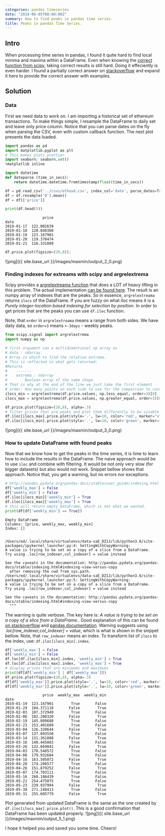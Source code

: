 ```yaml
---
categories: pandas timeseries
date: "2019-06-05T00:00:00Z"
summary: How to find peaks in pandas time series.
title: Peaks in pandas Time Series.
---
```


## Intro
When processing time series in pandas, I found it quite hard to find local minima and maxima within a DataFrame.
Even when knowing the [correct function from scipy](https://docs.scipy.org/doc/scipy/reference/generated/scipy.signal.argrelextrema.html), taking correct results is still hard.
Doing it effeciently is even harder.
I found a partially correct answer on [stackoverflow](https://stackoverflow.com/questions/48023982/pandas-finding-local-max-and-min/50836425#50836425) and expand it here to provide the correct answer with examples.

## Solution
### Data
First we need data to work on.
I am importing a historical set of ethereum transactions.
To make things simple, I resample the DataFrame to daily set and leave only price column.
Notice that you can parse dates on the fly when parsing the CSV, even with custom callback function.
The next plot presents the data loaded.

```python
import pandas as pd
import matplotlib.pyplot as plt
# This makes plots prettier
import seaborn; seaborn.set()
%matplotlib inline

import datetime
def dateparse (time_in_secs):    
    return datetime.datetime.fromtimestamp(float(time_in_secs))

df = pd.read_csv('../csvs/ethusd.csv', index_col='date', parse_dates=True, date_parser=dateparse)
df = df.resample('D').mean()
df = df[['price']]
```


```python
print(df.head(5))
```

                     price 
    date                   
    2019-01-17  122.002639 
    2019-01-18  120.840360 
    2019-01-19  123.167901 
    2019-01-20  119.378474 
    2019-01-21  116.331089 



```python
df.price.plot(figsize=(20,8));
```


![png]({{ site.base_url }}/images/maxmin/output_2_0.png)


### Finding indexes for extreams with scipy and argrelextrema

Scipy provides a [argrelextreama function](https://docs.scipy.org/doc/scipy/reference/generated/scipy.signal.argrelextrema.html) that does a LOT of heavy lifting in this problem.
The actual implementation [can be found here](https://github.com/scipy/scipy/blob/v1.3.0/scipy/signal/_peak_finding.py#L66).
The result is an numpy array of indexes that are the peaks.
So in essence, `argrelextreama` returns `ilocs` of the DataFrame.
If you are fuzzy on what iloc means it is a _Purely integer-location based indexing for selection by position._
In order to get prices that are the peaks you can use `df.iloc` function. 

Note, that `order` in `argrelextreama` means a range from both sides.
We have daily data, so `order=3` means `+-3days` - weekly peaks.

```python
from scipy.signal import argrelextrema
import numpy as np

# first argument can a multidimentional np array as
# data : ndarray
# Array in which to find the relative extrema.
# This is reflected in what gets returned:
#Returns
#    -------
#    extrema : ndarray
#        Boolean array of the same shape
# That is why at the end of the line we just take the first element
# order: How many points on each side to use for the comparison to consider
ilocs_min = argrelextrema(df.price.values, np.less_equal, order=3)[0]
ilocs_max = argrelextrema(df.price.values, np.greater_equal, order=3)[0]

df.price.plot(figsize=(20,8), alpha=.3)
# filter prices that are peaks and plot them differently to be visable on the plot
df.iloc[ilocs_max].price.plot(style='.', lw=10, color='red', marker="v");
df.iloc[ilocs_min].price.plot(style='.', lw=10, color='green', marker="^");
```


![png]({{ site.base_url }}/images/maxmin/output_3_0.png)

### How to update DataFrame with found peaks
Now that we know how to get the peaks in the time series, it is time to learn how to include the results in the DataFrame.
The naive approach would be to use `iloc` and combine with filtering.
It would be not only very slow (for bigger datasets) but also would not work.
Snippet bellow shows that approach.
Notice that, you get a warning, but no errors nor exceptions.


```python
# http://pandas.pydata.org/pandas-docs/stable/user_guide/indexing.html
df['weekly_max'] = False
df['weekly_min'] = False
df.iloc[ilocs_min]['weekly_min'] = True
df.iloc[ilocs_max]['weekly_max'] = True
# this will return empty DataFrame, which is not what we wanted.
print(df[df['weekly_min'] == True])
```

    Empty DataFrame
    Columns: [price, weekly_max, weekly_min]
    Index: []


    /Users/ed/.local/share/virtualenvs/data-saE_DZ1J/lib/python3.6/site-packages/ipykernel_launcher.py:4: SettingWithCopyWarning: 
    A value is trying to be set on a copy of a slice from a DataFrame.
    Try using .loc[row_indexer,col_indexer] = value instead
    
    See the caveats in the documentation: http://pandas.pydata.org/pandas-docs/stable/indexing.html#indexing-view-versus-copy
      after removing the cwd from sys.path.
    /Users/ed/.local/share/virtualenvs/data-saE_DZ1J/lib/python3.6/site-packages/ipykernel_launcher.py:5: SettingWithCopyWarning: 
    A value is trying to be set on a copy of a slice from a DataFrame.
    Try using .loc[row_indexer,col_indexer] = value instead
    
    See the caveats in the documentation: http://pandas.pydata.org/pandas-docs/stable/indexing.html#indexing-view-versus-copy
      """


The warning is quite verbose.
The key here is: _A value is trying to be set on a copy of a slice from a DataFrame._.
Good explanation of this can be found [on stackoverflow](https://stackoverflow.com/a/20627316/1366719) and [pandas documentation](https://pandas.pydata.org/pandas-docs/stable/user_guide/indexing.html#returning-a-view-versus-a-copy).
Warning suggests using _.loc[row_indexer,col_indexer] = value_, which is what is shown in the snippet bellow.
Note, that `row_indexer` means an index. To transform list of `ilocs` to the index, use: `df.iloc[ilocs_min].index`.
```python
df['weekly_max'] = False
df['weekly_min'] = False
df.loc[df.iloc[ilocs_min].index, 'weekly_min'] = True
df.loc[df.iloc[ilocs_max].index, 'weekly_max'] = True
# display prices that are minimums and maximums
print(df[df['weekly_min'] | df['weekly_max']])
df.price.plot(figsize=(20,8), alpha=.3)
df[df['weekly_max']].price.plot(style='.', lw=10, color='red', marker="v");
df[df['weekly_min']].price.plot(style='.', lw=10, color='green', marker="^");
```

                     price  weekly_max  weekly_min
    date                                          
    2019-01-19  123.167901        True       False
    2019-01-29  104.371118       False        True
    2019-02-03  107.372949        True       False
    2019-02-06  102.280320       False        True
    2019-02-19  145.809688        True       False
    2019-02-23  153.401689        True       False
    2019-03-04  126.320644       False        True
    2019-03-07  137.093550        True       False
    2019-03-14  131.361888       False        True
    2019-03-16  140.445883        True       False
    2019-03-26  132.669041       False        True
    2019-04-03  170.548572        True       False
    2019-04-08  179.932684        True       False
    2019-04-16  163.505072       False        True
    2019-04-20  174.206577        True       False
    2019-04-26  151.879252       False        True
    2019-05-07  174.703111        True       False
    2019-05-16  260.186439        True       False
    2019-05-21  254.475075        True       False
    2019-05-23  239.937994       False        True
    2019-05-30  271.248413        True       False
    2019-05-31  255.605779       False        True




Plot generated from updated DataFrame is the same as the one created by `df.iloc[ilocs_max].price.plot()`. This is a good confirmation that DataFrame has been updated properly.
![png]({{ site.base_url }}/images/maxmin/output_5_1.png)

I hope it helped you and saved you some time. Cheers!
